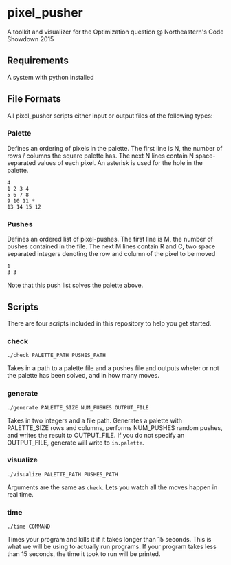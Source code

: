 # pixel_pusher
A toolkit and visualizer for the Optimization question @ Northeastern's Code Showdown 2015

## Requirements
A system with python installed

## File Formats
All pixel_pusher scripts either input or output files of the following types:

### Palette
Defines an ordering of pixels in the palette. The first line is N, the number of rows / columns the square palette has. The next N lines contain N space-separated values of each pixel. An asterisk is used for the hole in the palette.
	
	4
	1 2 3 4
	5 6 7 8	
	9 10 11 *
	13 14 15 12

### Pushes
Defines an ordered list of pixel-pushes. The first line is M, the number of pushes contained in the file. The next M lines contain R and C, two space separated integers denoting the row and column of the pixel to be moved
	
	1
	3 3

Note that this push list solves the palette above.

## Scripts
There are four scripts included in this repository to help you get started.

### check
`./check PALETTE_PATH PUSHES_PATH`

Takes in a path to a palette file and a pushes file and outputs wheter or not the palette has been solved, and in how many moves.

### generate
`./generate PALETTE_SIZE NUM_PUSHES OUTPUT_FILE`

Takes in two integers and a file path. Generates a palette with PALETTE_SIZE rows and columns, performs NUM_PUSHES random pushes, and writes the result to OUTPUT_FILE. If you do not specify an OUTPUT_FILE, generate will write to `in.palette`.

### visualize
`./visualize PALETTE_PATH PUSHES_PATH`

Arguments are the same as `check`. Lets you watch all the moves happen in real time.

### time
`./time COMMAND`

Times your program and kills it if it takes longer than 15 seconds. This is what we will be using to actually run programs. If your program takes less than 15 seconds, the time it took to run will be printed.